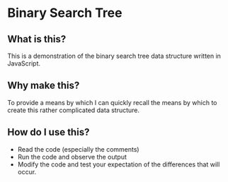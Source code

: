 # Binary Search Tree

## What is this?

This is a demonstration of the binary search tree data structure written in JavaScript.

## Why make this?

To provide a means by which I can quickly recall the means by which to create this rather complicated data structure.

## How do I use this?

- Read the code (especially the comments)
- Run the code and observe the output
- Modify the code and test your expectation of the differences that will occur.

